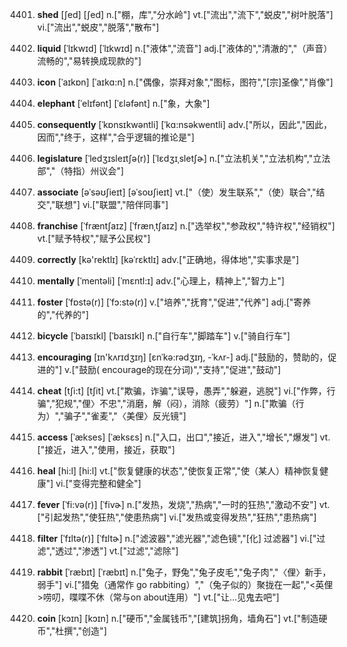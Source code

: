 4401. **shed**
[ʃed]  [ʃed]
n.["棚，库","分水岭"]  vt.["流出","流下","蜕皮","树叶脱落"]  vi.["流出","蜕皮","脱落","散布"]  

4402. **liquid**
[ˈlɪkwɪd]  [ˈlɪkwɪd]
n.["液体","流音"]  adj.["液体的","清澈的","（声音）流畅的","易转换成现款的"]  

4403. **icon**
[ˈaɪkɒn]  [ˈaɪkɑ:n]
n.["偶像，崇拜对象","图标，图符","[宗]圣像","肖像"]  

4404. **elephant**
[ˈelɪfənt]  [ˈɛləfənt]
n.["象，大象"]  

4405. **consequently**
[ˈkɒnsɪkwəntli]  [ˈkɑ:nsəkwentli]
adv.["所以，因此","因此，因而","终于，这样","合乎逻辑的推论是"]  

4406. **legislature**
[ˈledʒɪsleɪtʃə(r)]  [ˈlɛdʒɪˌsletʃɚ]
n.["立法机关","立法机构","立法部","（特指）州议会"]  

4407. **associate**
[əˈsəʊʃieɪt]  [əˈsoʊʃieɪt]
vt.["（使）发生联系","（使）联合","结交","联想"]  vi.["联盟","陪伴同事"]  

4408. **franchise**
[ˈfræntʃaɪz]  [ˈfrænˌtʃaɪz]
n.["选举权","参政权","特许权","经销权"]  vt.["赋予特权","赋予公民权"]  

4409. **correctly**
[kə'rektlɪ]  [kəˈrɛktlɪ]
adv.["正确地，得体地","实事求是"]  

4410. **mentally**
[ˈmentəli]  [ˈmɛntl:ɪ]
adv.["心理上，精神上","智力上"]  

4411. **foster**
[ˈfɒstə(r)]  [ˈfɔ:stə(r)]
v.["培养","抚育","促进","代养"]  adj.["寄养的","代养的"]  

4412. **bicycle**
[ˈbaɪsɪkl]  [ˈbaɪsɪkl]
n.["自行车","脚踏车"]  v.["骑自行车"]  

4413. **encouraging**
[ɪn'kʌrɪdʒɪŋ]  [ɛnˈkə:rədʒɪŋ, -ˈkʌr-]
adj.["鼓励的，赞助的，促进的"]  v.["鼓励( encourage的现在分词)","支持","促进","鼓动"]  

4414. **cheat**
[tʃi:t]  [tʃit]
vt.["欺骗，诈骗","误导，愚弄","躲避，逃脱"]  vi.["作弊，行骗","犯规","俚〉不忠","消磨，解（闷），消除（疲劳）"]  n.["欺骗（行为）","骗子","雀麦","〈美俚〉反光镜"]  

4415. **access**
[ˈækses]  [ˈæksɛs]
n.["入口，出口","接近，进入","增长","爆发"]  vt.["接近，进入","使用，接近，获取"]  

4416. **heal**
[hi:l]  [hi:l]
vt.["恢复健康的状态","使恢复正常","使（某人）精神恢复健康"]  vi.["变得完整和健全"]  

4417. **fever**
[ˈfi:və(r)]  [ˈfivɚ]
n.["发热，发烧","热病","一时的狂热","激动不安"]  vt.["引起发热","使狂热","使患热病"]  vi.["发热或变得发热","狂热","患热病"]  

4418. **filter**
[ˈfɪltə(r)]  [ˈfɪltɚ]
n.["滤波器","滤光器","滤色镜","[化] 过滤器"]  vi.["过滤","透过","渗透"]  vt.["过滤","滤除"]  

4419. **rabbit**
[ˈræbɪt]  [ˈræbɪt]
n.["兔子，野兔","兔子皮毛","兔子肉","〈俚〉新手，弱手"]  vi.["猎兔（通常作 go rabbiting）","（兔子似的）聚拢在一起","<英俚>唠叨，喋喋不休（常与on about连用）"]  vt.["让…见鬼去吧"]  

4420. **coin**
[kɔɪn]  [kɔɪn]
n.["硬币","金属钱币","[建筑]拐角，墙角石"]  vt.["制造硬币","杜撰","创造"]  

